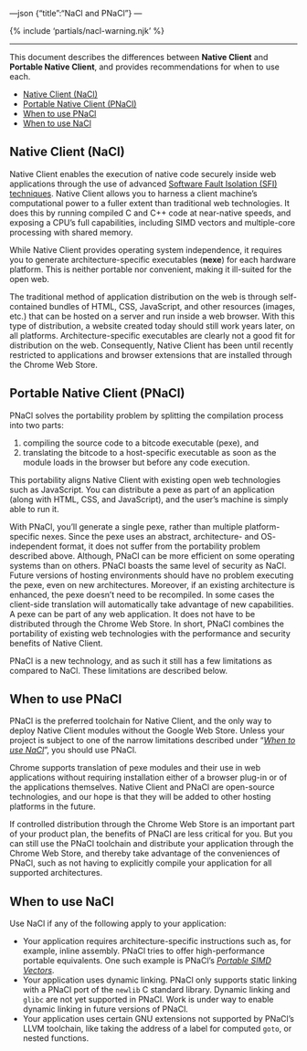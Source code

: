 —json {“title”:“NaCl and PNaCl”} —

{% include ‘partials/nacl-warning.njk’ %}

------------------------------------------------------------------------

This document describes the differences between **Native Client** and **Portable Native Client**, and provides recommendations for when to use each.

-   <a href="#native-client-nacl" id="id6" class="reference internal">Native Client (NaCl)</a>
-   <a href="#portable-native-client-pnacl" id="id7" class="reference internal">Portable Native Client (PNaCl)</a>
-   <a href="#when-to-use-pnacl" id="id8" class="reference internal">When to use PNaCl</a>
-   <a href="#when-to-use-nacl" id="id9" class="reference internal">When to use NaCl</a>

<span id="id2"></span>Native Client (NaCl)
------------------------------------------

Native Client enables the execution of native code securely inside web applications through the use of advanced <a href="http://research.google.com/pubs/pub35649.html" class="reference external">Software Fault Isolation (SFI) techniques</a>. Native Client allows you to harness a client machine’s computational power to a fuller extent than traditional web technologies. It does this by running compiled C and C++ code at near-native speeds, and exposing a CPU’s full capabilities, including SIMD vectors and multiple-core processing with shared memory.

While Native Client provides operating system independence, it requires you to generate architecture-specific executables (**nexe**) for each hardware platform. This is neither portable nor convenient, making it ill-suited for the open web.

The traditional method of application distribution on the web is through self- contained bundles of HTML, CSS, JavaScript, and other resources (images, etc.) that can be hosted on a server and run inside a web browser. With this type of distribution, a website created today should still work years later, on all platforms. Architecture-specific executables are clearly not a good fit for distribution on the web. Consequently, Native Client has been until recently restricted to applications and browser extensions that are installed through the Chrome Web Store.

<span id="id3"></span>Portable Native Client (PNaCl)
----------------------------------------------------

PNaCl solves the portability problem by splitting the compilation process into two parts:

1.  compiling the source code to a bitcode executable (pexe), and
2.  translating the bitcode to a host-specific executable as soon as the module loads in the browser but before any code execution.

This portability aligns Native Client with existing open web technologies such as JavaScript. You can distribute a pexe as part of an application (along with HTML, CSS, and JavaScript), and the user’s machine is simply able to run it.

With PNaCl, you’ll generate a single pexe, rather than multiple platform- specific nexes. Since the pexe uses an abstract, architecture- and OS- independent format, it does not suffer from the portability problem described above. Although, PNaCl can be more efficient on some operating systems than on others. PNaCl boasts the same level of security as NaCl. Future versions of hosting environments should have no problem executing the pexe, even on new architectures. Moreover, if an existing architecture is enhanced, the pexe doesn’t need to be recompiled. In some cases the client-side translation will automatically take advantage of new capabilities. A pexe can be part of any web application. It does not have to be distributed through the Chrome Web Store. In short, PNaCl combines the portability of existing web technologies with the performance and security benefits of Native Client.

PNaCl is a new technology, and as such it still has a few limitations as compared to NaCl. These limitations are described below.

<span id="id4"></span>When to use PNaCl
---------------------------------------

PNaCl is the preferred toolchain for Native Client, and the only way to deploy Native Client modules without the Google Web Store. Unless your project is subject to one of the narrow limitations described under “<a href="#when-to-use-nacl" class="reference internal"><em>When to use NaCl</em></a>”, you should use PNaCl.

Chrome supports translation of pexe modules and their use in web applications without requiring installation either of a browser plug-in or of the applications themselves. Native Client and PNaCl are open-source technologies, and our hope is that they will be added to other hosting platforms in the future.

If controlled distribution through the Chrome Web Store is an important part of your product plan, the benefits of PNaCl are less critical for you. But you can still use the PNaCl toolchain and distribute your application through the Chrome Web Store, and thereby take advantage of the conveniences of PNaCl, such as not having to explicitly compile your application for all supported architectures.

<span id="id5"></span>When to use NaCl
--------------------------------------

Use NaCl if any of the following apply to your application:

-   Your application requires architecture-specific instructions such as, for example, inline assembly. PNaCl tries to offer high-performance portable equivalents. One such example is PNaCl’s <a href="/docs/native-client/reference/pnacl-c-cpp-language-support#portable-simd-vectors" class="reference internal"><em>Portable SIMD Vectors</em></a>.
-   Your application uses dynamic linking. PNaCl only supports static linking with a PNaCl port of the `newlib` C standard library. Dynamic linking and `glibc` are not yet supported in PNaCl. Work is under way to enable dynamic linking in future versions of PNaCl.
-   Your application uses certain GNU extensions not supported by PNaCl’s LLVM toolchain, like taking the address of a label for computed `goto`, or nested functions.
